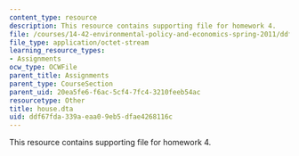 ```yaml
---
content_type: resource
description: This resource contains supporting file for homework 4.
file: /courses/14-42-environmental-policy-and-economics-spring-2011/ddf67fda339aeaa09eb5dfae4268116c_house.dta
file_type: application/octet-stream
learning_resource_types:
- Assignments
ocw_type: OCWFile
parent_title: Assignments
parent_type: CourseSection
parent_uid: 20ea5fe6-f6ac-5cf4-7fc4-3210feeb54ac
resourcetype: Other
title: house.dta
uid: ddf67fda-339a-eaa0-9eb5-dfae4268116c
---
```

This resource contains supporting file for homework 4.

